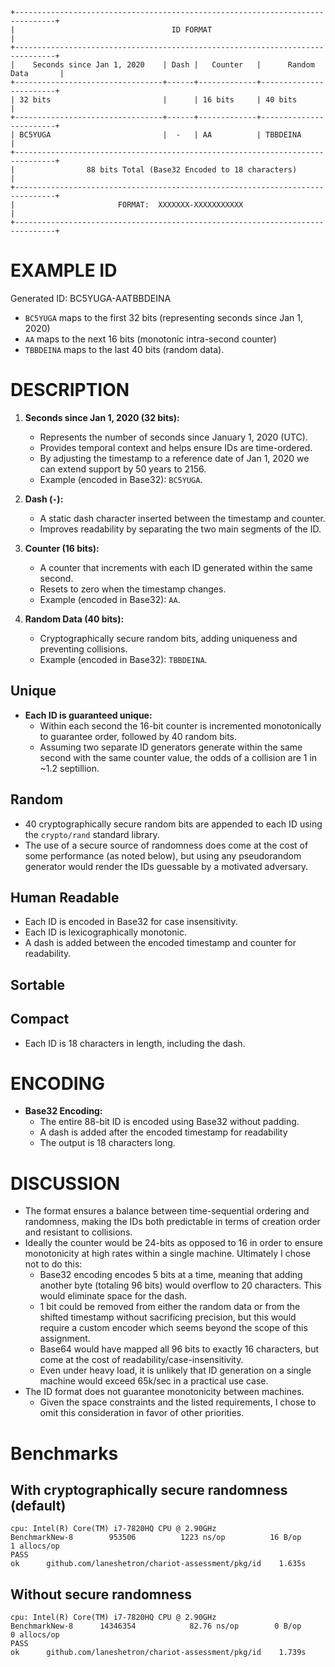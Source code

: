 ```
+-------------------------------------------------------------------------------+
|                                   ID FORMAT                                   |
+-------------------------------------------------------------------------------+
|    Seconds since Jan 1, 2020    | Dash |   Counter   |      Random Data       |
+---------------------------------+------+-------------+------------------------+
| 32 bits                         |      | 16 bits     | 40 bits                |
+---------------------------------+------+-------------+------------------------+
| BC5YUGA                         |  -   | AA          | TBBDEINA               |
+-------------------------------------------------------------------------------+
|                88 bits Total (Base32 Encoded to 18 characters)                |
+-------------------------------------------------------------------------------+
|                       FORMAT:  XXXXXXX-XXXXXXXXXXX                            |
+-------------------------------------------------------------------------------+
```

# EXAMPLE ID

Generated ID: BC5YUGA-AATBBDEINA

- `BC5YUGA` maps to the first 32 bits (representing seconds since Jan 1, 2020)
- `AA` maps to the next 16 bits (monotonic intra-second counter)
- `TBBDEINA` maps to the last 40 bits (random data).

# DESCRIPTION

1. **Seconds since Jan 1, 2020 (32 bits):**
   - Represents the number of seconds since January 1, 2020 (UTC).
   - Provides temporal context and helps ensure IDs are time-ordered.
   - By adjusting the timestamp to a reference date of Jan 1, 2020 we can extend support by 50 years to 2156.
   - Example (encoded in Base32): `BC5YUGA`.

2. **Dash (`-`):**
   - A static dash character inserted between the timestamp and counter.
   - Improves readability by separating the two main segments of the ID.

3. **Counter (16 bits):**
   - A counter that increments with each ID generated within the same second.
   - Resets to zero when the timestamp changes.
   - Example (encoded in Base32): `AA`.

4. **Random Data (40 bits):**
   - Cryptographically secure random bits, adding uniqueness and preventing collisions.
   - Example (encoded in Base32): `TBBDEINA`.

## Unique
- **Each ID is guaranteed unique:**
  - Within each second the 16-bit counter is incremented monotonically to guarantee order, followed by 40 random bits.
  - Assuming two separate ID generators generate within the same second with the same counter value, the odds of a collision are 1 in ~1.2 septillion.

## Random
- 40 cryptographically secure random bits are appended to each ID using the `crypto/rand` standard library.
- The use of a secure source of randomness does come at the cost of some performance (as noted below), but using any pseudorandom generator would render the IDs guessable by a motivated adversary.

## Human Readable
- Each ID is encoded in Base32 for case insensitivity.
- Each ID is lexicographically monotonic.
- A dash is added between the encoded timestamp and counter for readability.

## Sortable

## Compact
- Each ID is 18 characters in length, including the dash.

# ENCODING

- **Base32 Encoding:**
  - The entire 88-bit ID is encoded using Base32 without padding.
  - A dash is added after the encoded timestamp for readability
  - The output is 18 characters long.

# DISCUSSION

- The format ensures a balance between time-sequential ordering and randomness, making the IDs both predictable in terms of creation order and resistant to collisions.
- Ideally the counter would be 24-bits as opposed to 16 in order to ensure monotonicity at high rates within a single machine. Ultimately I chose not to do this:
  - Base32 encoding encodes 5 bits at a time, meaning that adding another byte (totaling 96 bits) would overflow to 20 characters. This would eliminate space for the dash.
  - 1 bit could be removed from either the random data or from the shifted timestamp without sacrificing precision, but this would require a custom encoder which seems beyond the scope of this assignment.
  - Base64 would have mapped all 96 bits to exactly 16 characters, but come at the cost of readability/case-insensitivity.
  - Even under heavy load, it is unlikely that ID generation on a single machine would exceed 65k/sec in a practical use case.
- The ID format does not guarantee monotonicity between machines.
  - Given the space constraints and the listed requirements, I chose to omit this consideration in favor of other priorities.


# Benchmarks

## With cryptographically secure randomness (default)

```
cpu: Intel(R) Core(TM) i7-7820HQ CPU @ 2.90GHz
BenchmarkNew-8   	  953506	      1223 ns/op	      16 B/op	       1 allocs/op
PASS
ok  	github.com/laneshetron/chariot-assessment/pkg/id	1.635s
```

## Without secure randomness

```
cpu: Intel(R) Core(TM) i7-7820HQ CPU @ 2.90GHz
BenchmarkNew-8   	14346354	        82.76 ns/op	       0 B/op	       0 allocs/op
PASS
ok  	github.com/laneshetron/chariot-assessment/pkg/id	1.739s
```
